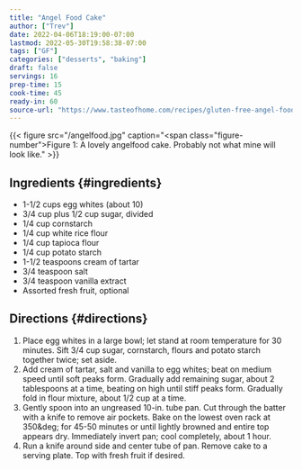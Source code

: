 ```yaml
---
title: "Angel Food Cake"
author: ["Trev"]
date: 2022-04-06T18:19:00-07:00
lastmod: 2022-05-30T19:58:38-07:00
tags: ["GF"]
categories: ["desserts", "baking"]
draft: false
servings: 16
prep-time: 15
cook-time: 45
ready-in: 60
source-url: "https://www.tasteofhome.com/recipes/gluten-free-angel-food-cake/"
---
```


{{< figure src="/angelfood.jpg" caption="<span class=\"figure-number\">Figure 1: </span>A lovely angelfood cake. Probably not what mine will look like." >}}


## Ingredients {#ingredients}

-   1-1/2 cups egg whites (about 10)
-   3/4 cup plus 1/2 cup sugar, divided
-   1/4 cup cornstarch
-   1/4 cup white rice flour
-   1/4 cup tapioca flour
-   1/4 cup potato starch
-   1-1/2 teaspoons cream of tartar
-   3/4 teaspoon salt
-   3/4 teaspoon vanilla extract
-   Assorted fresh fruit, optional


## Directions {#directions}

1.  Place egg whites in a large bowl; let stand at room temperature for 30 minutes. Sift 3/4 cup sugar, cornstarch, flours and potato starch together twice; set aside.
2.  Add cream of tartar, salt and vanilla to egg whites; beat on medium speed until soft peaks form. Gradually add remaining sugar, about 2 tablespoons at a time, beating on high until stiff peaks form. Gradually fold in flour mixture, about 1/2 cup at a time.
3.  Gently spoon into an ungreased 10-in. tube pan. Cut through the batter with a knife to remove air pockets. Bake on the lowest oven rack at 350&amp;deg; for 45-50 minutes or until lightly browned and entire top appears dry. Immediately invert pan; cool completely, about 1 hour.
4.  Run a knife around side and center tube of pan. Remove cake to a serving plate. Top with fresh fruit if desired.